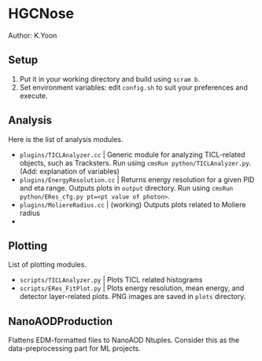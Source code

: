 # HGCNose

Author: K.Yoon

## Setup
1. Put it in your working directory and build using `scram b`.
2. Set environment variables: edit `config.sh` to suit your preferences and execute.

## Analysis
Here is the list of analysis modules.
* `plugins/TICLAnalyzer.cc` | Generic module for analyzing TICL-related objects, such as Tracksters. Run using `cmsRun python/TICLAnalyzer.py`. (Add: explanation of variables)
* `plugins/EnergyResolution.cc` | Returns energy resolution for a given PID and eta range. Outputs plots in `output` directory. Run using `cmsRun python/ERes_cfg.py pt=<pt value of photon>`.
* `plugins/MoliereRadius.cc` | (working) Outputs plots related to Moliere radius
*

## Plotting
List of plotting modules.
* `scripts/TICLAnalyzer.py` | Plots TICL related histograms
* `scripts/ERes_FitPlot.py` | Plots energy resolution, mean energy, and detector layer-related plots. PNG images are saved in `plots` directory.

## NanoAODProduction
Flattens EDM-formatted files to NanoAOD Ntuples. Consider this as the data-preprocessing part for ML projects.
